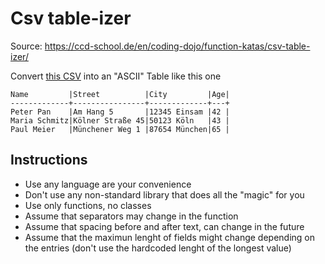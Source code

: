 # Csv table-izer

Source: https://ccd-school.de/en/coding-dojo/function-katas/csv-table-izer/

Convert [this CSV](source.csv)  into an "ASCII" Table like this one

```
Name         |Street          |City         |Age|
-------------+----------------+-------------+---+
Peter Pan    |Am Hang 5       |12345 Einsam |42 |
Maria Schmitz|Kölner Straße 45|50123 Köln   |43 |
Paul Meier   |Münchener Weg 1 |87654 München|65 |
```

## Instructions

* Use any language are your convenience
* Don't use any non-standard library that does all the "magic" for you 
* Use only functions, no classes
* Assume that separators may change in the function
* Assume that spacing before and after text, can change in the future
* Assume that the maximun lenght of fields might change depending on the entries (don't use
  the hardcoded lenght of the longest value)

